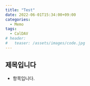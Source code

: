 ```yaml
---
title: "Test"
date: 2022-06-01T15:34:00+09:00
categories:
  - Memo
tags:
  - CalDAV
# header:
#   teaser: /assets/images/code.jpg
---
```


## 제목입니다
* 항목입니다.
